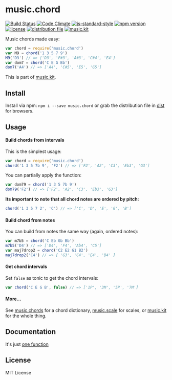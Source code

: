 # music.chord

[![Build Status](https://travis-ci.org/danigb/music.chord.svg?branch=master)](https://travis-ci.org/danigb/music.chord)
[![Code Climate](https://codeclimate.com/github/danigb/music.chord/badges/gpa.svg)](https://codeclimate.com/github/danigb/music.chord)
[![js-standard-style](https://img.shields.io/badge/code%20style-standard-brightgreen.svg?style=flat)](https://github.com/feross/standard)
[![npm version](https://img.shields.io/npm/v/music.chord.svg)](https://www.npmjs.com/package/music.chord)
[![license](https://img.shields.io/npm/l/music.chord.svg)](https://www.npmjs.com/package/music.chord)
[![distribution file](https://img.shields.io/badge/dist-6.1kb-blue.svg)](https://raw.githubusercontent.com/danigb/music.chord/master/dist/music.chord.min.js)
[![music.kit](https://img.shields.io/badge/music.kit-yellow.svg)](https://www.npmjs.com/package/music.kit)

Music chords made easy:

```js
var chord = require('music.chord')
var M9 = chord('1 3 5 7 9')
M9('D3') // => ['D3', 'F#3', 'A#3', 'C#4', 'E4']
var dom7 = chord('C E G Bb')
dom7('A4') // => ['A4', 'C#5', 'E5', 'G5']
```

This is part of [music.kit](https://github.com/danigb/music.kit).

## Install

Install via npm: `npm i --save music.chord` or grab the distribution file in [dist](https://github.com/danigb/music.chord/tree/master/dist) for browsers.

## Usage

#### Build chords from intervals

This is the simplest usage:

```js
var chord = require('music.chord')
chord('1 3 5 7b 9', 'F2') // => ['F2', 'A2', 'C3', 'Eb3', 'G3']
```

You can partially apply the function:

```js
var dom79 = chord('1 3 5 7b 9')
dom79('F2') // => ['F2', 'A2', 'C3', 'Eb3', 'G3']
```

__Its important to note that all chord notes are ordered by pitch:__

```js
chord('1 3 5 7 2', 'C') // => ['C', 'D', 'E', 'G', 'B']
```

#### Build chord from notes

You can build from notes the same way (again, ordered notes):

```js
var m7b5 = chord('C Eb Gb Bb')
m7b5('D4') // => ['D4', 'F4', 'Ab4', 'C5']
var maj7drop2 = chord('C2 E2 G1 B2')
maj7drop2('C4') // => [ 'G3', 'C4', 'E4', 'B4' ]
```

#### Get chord intervals

Set `false` as tonic to get the chord intervals:

```js
var chord('C E G B', false) // => ['1P', '3M', '5P', '7M']
```

#### More...

See [music.chords](https://github.com/danigb/music.chords) for a chord dictionary,
[music.scale](https://github.com/danigb/music.scale) for scales, or [music.kit](https://github.com/danigb/music.kit) for the whole thing.

## Documentation

It's just [one function](https://github.com/danigb/music.chord/blob/master/API.md)

## License

MIT License
